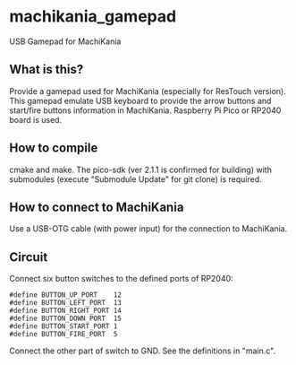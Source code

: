 # machikania_gamepad
USB Gamepad for MachiKania

## What is this?
Provide a gamepad used for MachiKania (especially for ResTouch version). This gamepad emulate USB keyboard to provide the arrow buttons and start/fire buttons information in MachiKania. Raspberry Pi Pico or RP2040 board is used.

## How to compile
cmake and make. The pico-sdk (ver 2.1.1 is confirmed for building) with submodules (execute "Submodule Update" for git clone) is required. 

## How to connect to MachiKania
Use a USB-OTG cable (with power input) for the connection to MachiKania.

## Circuit

Connect six button switches to the defined ports of RP2040:
```console
#define BUTTON_UP_PORT    12
#define BUTTON_LEFT_PORT  13
#define BUTTON_RIGHT_PORT 14
#define BUTTON_DOWN_PORT  15
#define BUTTON_START_PORT 1
#define BUTTON_FIRE_PORT  5
```
Connect the other part of switch to GND. See the definitions in "main.c".
